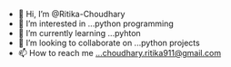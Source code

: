 - 👋 Hi, I’m @Ritika-Choudhary
- 👀 I’m interested in ...python programming
- 🌱 I’m currently learning ...pyhton
- 💞️ I’m looking to collaborate on ...python projects
- 📫 How to reach me ...choudhary.ritika911@gmail.com

<!---
Ritika-Choudhary/Ritika-Choudhary is a ✨ special ✨ repository because its `README.md` (this file) appears on your GitHub profile.
You can click the Preview link to take a look at your changes.
--->
